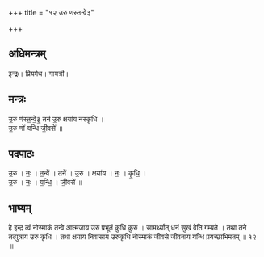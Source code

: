 +++
title = "१२ उरु णस्तन्वे३"

+++
## अधिमन्त्रम्
इन्द्रः। प्रियमेध। गायत्री।

## मन्त्रः
उ॒रु ण॑स्त॒न्वे॒३॒॑ तन॑ उ॒रु क्षया॑य नस्कृधि ।  
उ॒रु णो॑ यन्धि जी॒वसे॑ ॥

## पदपाठः
उ॒रु । नः॒ । त॒न्वे॑ । तने॑ । उ॒रु । क्षया॑य । नः॒ । कृ॒धि॒ ।  
उ॒रु । नः॒ । य॒न्धि॒ । जी॒वसे॑ ॥

## भाष्यम्
हे इन्द्र त्वं नोस्माकं तन्वे आत्मजाय उरु प्रभूतं कुधि कुरु । सामर्थ्यात् धनं सुखं वेति गम्यते । तथा तने तत्पुत्राय उरु कृधि । तथा क्षयाय निवासाय उरुकृधि नोस्माकं जीवसे जीवनाय यन्धि प्रयच्छाभिमतम् ॥ १२ ॥